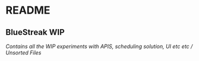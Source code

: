 # README
## BlueStreak WIP

*Contains all the WIP experiments with APIS, scheduling solution, UI etc etc / Unsorted Files*

